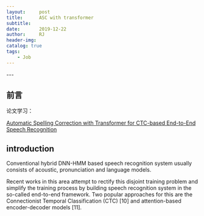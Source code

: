 ```yaml
---
layout:     post
title:      ASC with transformer
subtitle:   
date:       2019-12-22
author:     RJ
header-img: 
catalog: true
tags:
    - Job
---
```

<p id = "build"></p>
---

## 前言
论文学习：

[Automatic Spelling Correction with Transformer for CTC-based End-to-End
Speech Recognition](https://arxiv.org/pdf/1904.10045.pdf)

## introduction
Conventional hybrid DNN-HMM based speech recognition system usually consists of acoustic, pronunciation and language models.

Recent works in this area attempt to rectify this disjoint training problem and simplify the training process by building speech recognition system in the so-called end-to-end framework. Two popular approaches for this are the Connectionist Temporal Classification (CTC) [10] and attention-based encoder-decoder models [11].